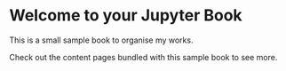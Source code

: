 # Welcome to your Jupyter Book

This is a small sample book to organise my works.

Check out the content pages bundled with this sample book to see more.

```{tableofcontents}
```
